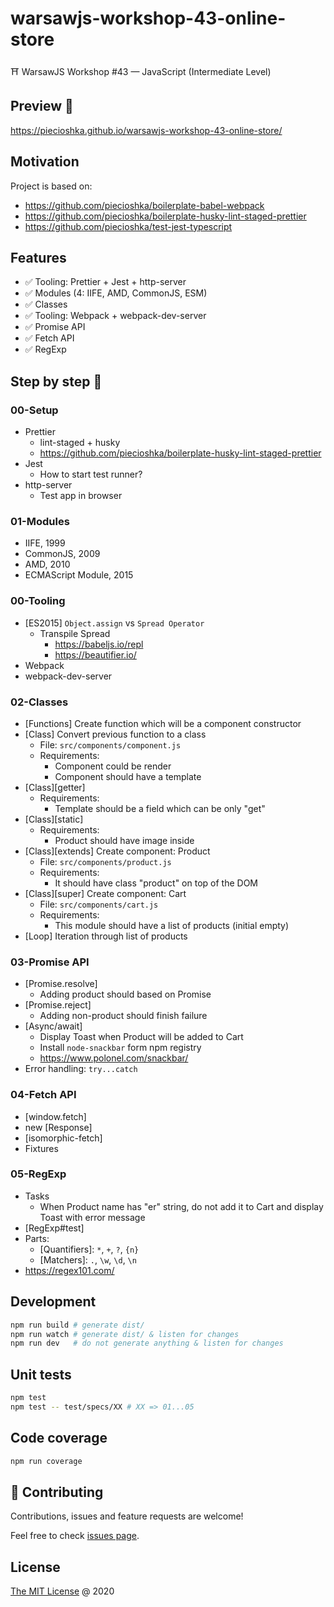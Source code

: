 # warsawjs-workshop-43-online-store

⛩️ WarsawJS Workshop #43 — JavaScript (Intermediate Level)

## Preview 🎉

<https://piecioshka.github.io/warsawjs-workshop-43-online-store/>

## Motivation

Project is based on:

-   <https://github.com/piecioshka/boilerplate-babel-webpack>
-   <https://github.com/piecioshka/boilerplate-husky-lint-staged-prettier>
-   <https://github.com/piecioshka/test-jest-typescript>

## Features

-   :white_check_mark: Tooling: Prettier + Jest + http-server
-   :white_check_mark: Modules (4: IIFE, AMD, CommonJS, ESM)
-   :white_check_mark: Classes
-   :white_check_mark: Tooling: Webpack + webpack-dev-server
-   :white_check_mark: Promise API
-   :white_check_mark: Fetch API
-   :white_check_mark: RegExp

## Step by step 👣

### 00-Setup

-   Prettier
    -   lint-staged + husky
    -   <https://github.com/piecioshka/boilerplate-husky-lint-staged-prettier>
-   Jest
    -   How to start test runner?
-   http-server
    -   Test app in browser

### 01-Modules

-   IIFE, 1999
-   CommonJS, 2009
-   AMD, 2010
-   ECMAScript Module, 2015

### 00-Tooling

-   [ES2015] `Object.assign` vs `Spread Operator`
    -   Transpile Spread
        -   <https://babeljs.io/repl>
        -   <https://beautifier.io/>
-   Webpack
-   webpack-dev-server

### 02-Classes

-   [Functions] Create function which will be a component constructor
-   [Class] Convert previous function to a class
    -   File: `src/components/component.js`
    -   Requirements:
        -   Component could be render
        -   Component should have a template
-   [Class][getter]
    -   Requirements:
        -   Template should be a field which can be only "get"
-   [Class][static]
    -   Requirements:
        -   Product should have image inside
-   [Class][extends] Create component: Product
    -   File: `src/components/product.js`
    -   Requirements:
        -   It should have class "product" on top of the DOM
-   [Class][super] Create component: Cart
    -   File: `src/components/cart.js`
    -   Requirements:
        -   This module should have a list of products (initial empty)
-   [Loop] Iteration through list of products

### 03-Promise API

-   [Promise.resolve]
    -   Adding product should based on Promise
-   [Promise.reject]
    -   Adding non-product should finish failure
-   [Async/await]
    -   Display Toast when Product will be added to Cart
    -   Install `node-snackbar` form npm registry
    -   <https://www.polonel.com/snackbar/>
-   Error handling: `try...catch`

### 04-Fetch API

-   [window.fetch]
-   new [Response]
-   [isomorphic-fetch]
-   Fixtures

### 05-RegExp

-   Tasks
    -   When Product name has "er" string, do not add it to Cart and display Toast with error message
-   [RegExp#test]
-   Parts:
    -   [Quantifiers]: `*`, `+`, `?`, `{n}`
    -   [Matchers]: `.`, `\w`, `\d`, `\n`
-   <https://regex101.com/>

## Development

```bash
npm run build # generate dist/
npm run watch # generate dist/ & listen for changes
npm run dev   # do not generate anything & listen for changes
```

## Unit tests

```bash
npm test
npm test -- test/specs/XX # XX => 01...05
```

## Code coverage

```bash
npm run coverage
```

## 🤝 Contributing

Contributions, issues and feature requests are welcome!

Feel free to check [issues page](https://github.com/piecioshka/warsawjs-workshop-43-online-store/issues/).

## License

[The MIT License](http://piecioshka.mit-license.org) @ 2020

